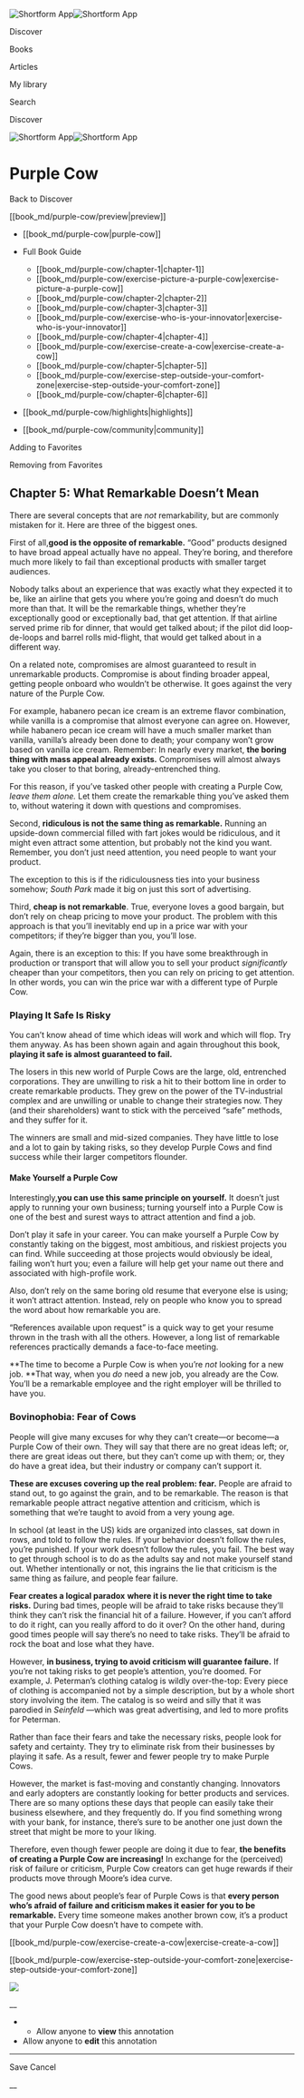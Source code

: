 ![Shortform App](/img/logo.36a2399e.svg)![Shortform App](/img/logo-dark.70c1b072.svg)

Discover

Books

Articles

My library

Search

Discover

![Shortform App](/img/logo.36a2399e.svg)![Shortform App](/img/logo-dark.70c1b072.svg)

# Purple Cow

Back to Discover

[[book_md/purple-cow/preview|preview]]

  * [[book_md/purple-cow|purple-cow]]
  * Full Book Guide

    * [[book_md/purple-cow/chapter-1|chapter-1]]
    * [[book_md/purple-cow/exercise-picture-a-purple-cow|exercise-picture-a-purple-cow]]
    * [[book_md/purple-cow/chapter-2|chapter-2]]
    * [[book_md/purple-cow/chapter-3|chapter-3]]
    * [[book_md/purple-cow/exercise-who-is-your-innovator|exercise-who-is-your-innovator]]
    * [[book_md/purple-cow/chapter-4|chapter-4]]
    * [[book_md/purple-cow/exercise-create-a-cow|exercise-create-a-cow]]
    * [[book_md/purple-cow/chapter-5|chapter-5]]
    * [[book_md/purple-cow/exercise-step-outside-your-comfort-zone|exercise-step-outside-your-comfort-zone]]
    * [[book_md/purple-cow/chapter-6|chapter-6]]
  * [[book_md/purple-cow/highlights|highlights]]
  * [[book_md/purple-cow/community|community]]



Adding to Favorites 

Removing from Favorites 

## Chapter 5: What Remarkable Doesn’t Mean

There are several concepts that are _not_ remarkability, but are commonly mistaken for it. Here are three of the biggest ones.

First of all,**good is the opposite of remarkable.** “Good” products designed to have broad appeal actually have no appeal. They’re boring, and therefore much more likely to fail than exceptional products with smaller target audiences.

Nobody talks about an experience that was exactly what they expected it to be, like an airline that gets you where you’re going and doesn’t do much more than that. It will be the remarkable things, whether they’re exceptionally good or exceptionally bad, that get attention. If that airline served prime rib for dinner, that would get talked about; if the pilot did loop-de-loops and barrel rolls mid-flight, that would get talked about in a different way.

On a related note, compromises are almost guaranteed to result in unremarkable products. Compromise is about finding broader appeal, getting people onboard who wouldn’t be otherwise. It goes against the very nature of the Purple Cow.

For example, habanero pecan ice cream is an extreme flavor combination, while vanilla is a compromise that almost everyone can agree on. However, while habanero pecan ice cream will have a much smaller market than vanilla, vanilla’s already been done to death; your company won’t grow based on vanilla ice cream. Remember: In nearly every market, **the boring thing with mass appeal already exists.** Compromises will almost always take you closer to that boring, already-entrenched thing.

For this reason, if you’ve tasked other people with creating a Purple Cow, _leave them alone._ Let them create the remarkable thing you’ve asked them to, without watering it down with questions and compromises.

Second, **ridiculous is not the same thing as remarkable.** Running an upside-down commercial filled with fart jokes would be ridiculous, and it might even attract some attention, but probably not the kind you want. Remember, you don’t just need attention, you need people to want your product.

The exception to this is if the ridiculousness ties into your business somehow; _South Park_ made it big on just this sort of advertising.

Third, **cheap is not remarkable**. True, everyone loves a good bargain, but don’t rely on cheap pricing to move your product. The problem with this approach is that you’ll inevitably end up in a price war with your competitors; if they’re bigger than you, you’ll lose.

Again, there is an exception to this: If you have some breakthrough in production or transport that will allow you to sell your product _significantly_ cheaper than your competitors, then you can rely on pricing to get attention. In other words, you can win the price war with a different type of Purple Cow.

### Playing It Safe Is Risky

You can’t know ahead of time which ideas will work and which will flop. Try them anyway. As has been shown again and again throughout this book, **playing it safe is almost guaranteed to fail.**

The losers in this new world of Purple Cows are the large, old, entrenched corporations. They are unwilling to risk a hit to their bottom line in order to create remarkable products. They grew on the power of the TV-industrial complex and are unwilling or unable to change their strategies now. They (and their shareholders) want to stick with the perceived “safe” methods, and they suffer for it.

The winners are small and mid-sized companies. They have little to lose and a lot to gain by taking risks, so they develop Purple Cows and find success while their larger competitors flounder.

#### Make Yourself a Purple Cow

Interestingly,**you can use this same principle on yourself.** It doesn’t just apply to running your own business; turning yourself into a Purple Cow is one of the best and surest ways to attract attention and find a job.

Don’t play it safe in your career. You can make yourself a Purple Cow by constantly taking on the biggest, most ambitious, and riskiest projects you can find. While succeeding at those projects would obviously be ideal, failing won’t hurt you; even a failure will help get your name out there and associated with high-profile work.

Also, don’t rely on the same boring old resume that everyone else is using; it won’t attract attention. Instead, rely on people who know you to spread the word about how remarkable you are.

“References available upon request” is a quick way to get your resume thrown in the trash with all the others. However, a long list of remarkable references practically demands a face-to-face meeting.

**The time to become a Purple Cow is when you’re _not_ looking for a new job. **That way, when you _do_ need a new job, you already are the Cow. You’ll be a remarkable employee and the right employer will be thrilled to have you.

### Bovinophobia: Fear of Cows

People will give many excuses for why they can’t create—or become—a Purple Cow of their own. They will say that there are no great ideas left; or, there are great ideas out there, but they can’t come up with them; or, they do have a great idea, but their industry or company can’t support it.

**These are excuses covering up the real problem: fear.** People are afraid to stand out, to go against the grain, and to be remarkable. The reason is that remarkable people attract negative attention and criticism, which is something that we’re taught to avoid from a very young age.

In school (at least in the US) kids are organized into classes, sat down in rows, and told to follow the rules. If your behavior doesn’t follow the rules, you’re punished. If your work doesn’t follow the rules, you fail. The best way to get through school is to do as the adults say and not make yourself stand out. Whether intentionally or not, this ingrains the lie that criticism is the same thing as failure, and people fear failure.

**Fear creates a logical paradox** **where it is never the right time to take risks.** During bad times, people will be afraid to take risks because they’ll think they can’t risk the financial hit of a failure. However, if you can’t afford to do it right, can you really afford to do it over? On the other hand, during good times people will say there’s no need to take risks. They’ll be afraid to rock the boat and lose what they have.

However, **in business, trying to avoid criticism will guarantee failure.** If you’re not taking risks to get people’s attention, you’re doomed. For example, J. Peterman’s clothing catalog is wildly over-the-top: Every piece of clothing is accompanied not by a simple description, but by a whole short story involving the item. The catalog is so weird and silly that it was parodied in _Seinfeld_ —which was great advertising, and led to more profits for Peterman.

Rather than face their fears and take the necessary risks, people look for safety and certainty. They try to eliminate risk from their businesses by playing it safe. As a result, fewer and fewer people try to make Purple Cows.

However, the market is fast-moving and constantly changing. Innovators and early adopters are constantly looking for better products and services. There are so many options these days that people can easily take their business elsewhere, and they frequently do. If you find something wrong with your bank, for instance, there’s sure to be another one just down the street that might be more to your liking.

Therefore, even though fewer people are doing it due to fear, **the benefits of creating a Purple Cow are increasing!** In exchange for the (perceived) risk of failure or criticism, Purple Cow creators can get huge rewards if their products move through Moore’s idea curve.

The good news about people’s fear of Purple Cows is that **every person who’s afraid of failure and criticism makes it easier for you to be remarkable.** Every time someone makes another brown cow, it’s a product that your Purple Cow doesn’t have to compete with.

[[book_md/purple-cow/exercise-create-a-cow|exercise-create-a-cow]]

[[book_md/purple-cow/exercise-step-outside-your-comfort-zone|exercise-step-outside-your-comfort-zone]]

![](https://bat.bing.com/action/0?ti=56018282&Ver=2&mid=9d3e3499-8fcf-4188-8298-0dea58f754aa&sid=f30c5e70639211ee87d33f0876d93783&vid=f30c9700639211eeb3a75d830392c94f&vids=0&msclkid=N&pi=0&lg=en-US&sw=800&sh=600&sc=24&nwd=1&tl=Shortform%20%7C%20Book&p=https%3A%2F%2Fwww.shortform.com%2Fapp%2Fbook%2Fpurple-cow%2Fchapter-5&r=&lt=536&evt=pageLoad&sv=1&rn=672112)

__

  *   * Allow anyone to **view** this annotation
  * Allow anyone to **edit** this annotation



* * *

Save Cancel

__




